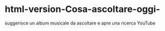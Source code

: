 # html-version-Cosa-ascoltare-oggi-
suggerisce un album musicale da ascoltare e apre una ricerca YouTube 
